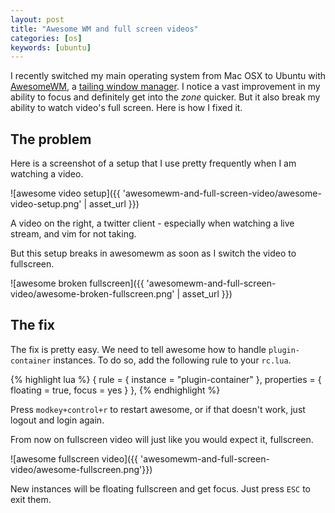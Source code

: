```yaml
---
layout: post
title: "Awesome WM and full screen videos"
categories: [os]
keywords: [ubuntu]
---
```


I recently switched my main operating system from Mac OSX to Ubuntu with [AwesomeWM](http://awesome.naquadah.org/), a [tailing window manager](http://en.wikipedia.org/wiki/Tiling_window_manager). I notice a vast improvement in my ability to focus and definitely get into the _zone_ quicker. But it also break my ability to watch video's full screen. Here is how I fixed it.

## The problem

Here is a screenshot of a setup that I use pretty frequently when I am watching a video.

![awesome video setup]({{ 'awesomewm-and-full-screen-video/awesome-video-setup.png' | asset_url }})

A video on the right, a twitter client - especially when watching a live stream, and vim for not taking.

But this setup breaks in awesomewm as soon as I switch the video to fullscreen.

![awesome broken fullscreen]({{ 'awesomewm-and-full-screen-video/awesome-broken-fullscreen.png' | asset_url }})

## The fix

The fix is pretty easy. We need to tell awesome how to handle `plugin-container` instances. To do so, add the following rule to your `rc.lua`.

{% highlight lua %}
{ rule = { instance = "plugin-container" },
  properties = { floating = true,
                 focus = yes } },
{% endhighlight %}

Press `modkey+control+r` to restart awesome, or if that doesn't work, just logout and login again.

From now on fullscreen video will just like you would expect it, fullscreen.

![awesome fullscreen video]({{ 'awesomewm-and-full-screen-video/awesome-fullscreen.png'}})

New instances will be floating fullscreen and get focus. Just press `ESC` to exit them.
